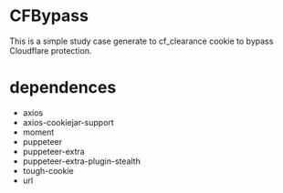 # CFBypass

This is a simple study case generate to cf_clearance cookie to bypass Cloudflare protection.

# dependences
- axios
- axios-cookiejar-support
- moment
- puppeteer
- puppeteer-extra
- puppeteer-extra-plugin-stealth
- tough-cookie
- url
